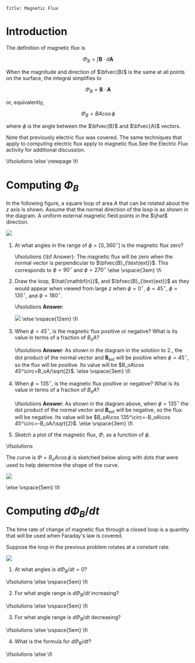 ```mdextension
Title: Magnetic Flux
```

# Introduction

The definition of magnetic flux is

$$\Phi_B = \int \mathbf{B}\cdot d\mathbf{A}$$

When the magnitude and direction of $\bfvec{B}$ is the same at all points on the surface, the integral simplifies to 

$$\Phi_B = \mathbf{B}\cdot \mathbf{A}$$

or, equivalently,

$$\Phi_B = BA\cos\phi$$

where $\phi$ is the angle between the $\bfvec{B}$ and $\bfvec{A}$ vectors.

Note that previously electric flux was covered. The same techniques that apply to computing electric flux apply to magnetic flux.See the Electric Flux activity for additional discussion.

\ifsolutions
\else
\newpage
\fi

# Computing $\Phi_B$

In the following figure, a square loop of area $A$ that can be rotated about the $z$ axis is shown. Assume that the normal direction of the loop is as shown in the diagram. A uniform external magnetic field points in the $\jhat$ direction.

<img src="figures/Square_I.svg"/>

1. At what angles in the range of $\phi=[0,360^\circ]$ is the magnetic flux zero?

   \ifsolutions
   {\bf Answer}: The magnetic flux will be zero when the normal vector is perpendicular to  $\bfvec{B}_{\text{ext}}$. This corresponds to $\phi = 90^\circ$ and $\phi = 270^\circ$
   \else
   \vspace{3em}
   \fi

2. Draw the loop, $\hat{\mathbf{n}}$, and $\bfvec{B}_{\text{ext}}$ as they would appear when viewed from large $z$ when $\phi=0^\circ$, $\phi=45^\circ$, $\phi=135^\circ$, and $\phi=180^\circ$.

   \ifsolutions
   **Answer**:

   <img src="figures/Square_I_Solution_A.svg"/>
   \else
   \vspace{12em}
   \fi

3. When $\phi=45^\circ$, is the magnetic flux positive or negative? What is its value in terms of a fraction of $B_oA$?

   \ifsolutions
   **Answer**: As shown in the diagram in the solution to 2., the dot product of the normal vector and $\mathbf{B}_{\text{ext}}$ will be positive when $\phi=45^\circ$, so the flux will be positive. Its value will be $B_oA\cos 45^\circ=B_oA/\sqrt{2}$.
   \else
   \vspace{3em}
   \fi

4. When $\phi=135^\circ$, is the magnetic flux positive or negative? What is its value in terms of a fraction of $B_oA$?

   \ifsolutions
    **Answer**: As shown in the diagram above, when $\phi=135^\circ$ the dot product of the normal vector and $\mathbf{B}_{\text{ext}}$ will be negative, so the flux will be negative. Its value will be $B_oA\cos 135^\circ=-B_oA\cos 45^\circ=-B_oA/\sqrt{2}$.
  \else
  \vspace{3em}
  \fi

5. Sketch a plot of the magnetic flux, $\Phi$, as a function of $\phi$.

  \ifsolutions

   The curve is $\Phi=B_oA\cos\phi$ is sketched below along with dots that were used to help determine the shape of the curve.

   <img src="figures/Square_I_Solution_B.svg"/>

  \else
  \vspace{5em}
  \fi

# Computing $d\Phi_B/dt$

The time rate of change of magnetic flux through a closed loop is a quantity that will be used when Faraday's law is covered.

Suppose the loop in the previous problem rotates at a constant rate.

<img src="figures/Square_I.svg"/>

1. At what angles is $d\Phi_B/dt=0$?

  \ifsolutions
  \else
  \vspace{5em}
  \fi

2. For what angle range is $d\Phi_B/dt$ increasing?

  \ifsolutions
  \else
  \vspace{5em}
  \fi

3. For what angle range is $d\Phi_B/dt$ decreasing?

  \ifsolutions
  \else
  \vspace{5em}
  \fi

4. What is the formula for $d\Phi_B/dt$?

  \ifsolutions
  \else
  \fi
